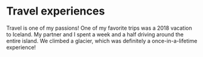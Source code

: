 # Travel experiences
Travel is one of my passions! One of my favorite trips was a 2018 vacation to Iceland. My partner and I spent a week and a half driving around the entire island. We climbed a glacier, which was definitely a once-in-a-lifetime experience!
